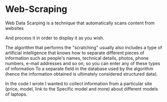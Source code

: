 # Web-Scraping

Web Data Scarping  is a technique that automatically scans content from websites

And process it in order to display it as you wish.

The algorithm that performs the "scratching" usually also includes a type of artificial intelligence that knows how to separate different pieces of information such as people's names, technical details, photos, phone numbers, e-mail addresses and so on, so you can enter any of these types of information To a separate field in the database used by the algorithm (hence the information obtained is ultimately considered structured data).

In the code I wrote I wanted to collect information from a particular site (price, model, link to the Specific model and more) about different models of laptops.

